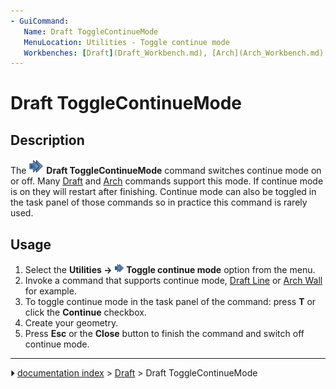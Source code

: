 ```yaml
---
- GuiCommand:
   Name: Draft ToggleContinueMode
   MenuLocation: Utilities - Toggle continue mode
   Workbenches: [Draft](Draft_Workbench.md), [Arch](Arch_Workbench.md)
---
```


# Draft ToggleContinueMode

## Description

The <img alt="" src=images/Draft_ToggleContinueMode.svg  style="width:24px;"> **Draft ToggleContinueMode** command switches continue mode on or off. Many [Draft](Draft_Workbench.md) and [Arch](Arch_Workbench.md) commands support this mode. If continue mode is on they will restart after finishing. Continue mode can also be toggled in the task panel of those commands so in practice this command is rarely used.

## Usage

1.  Select the **Utilities → <img src="images/Draft_ToggleContinueMode.svg" width=16px> Toggle continue mode** option from the menu.
2.  Invoke a command that supports continue mode, [Draft Line](Draft_Line.md) or [Arch Wall](Arch_Wall.md) for example.
3.  To toggle continue mode in the task panel of the command: press **T** or click the **Continue** checkbox.
4.  Create your geometry.
5.  Press **Esc** or the **Close** button to finish the command and switch off continue mode.



---
⏵ [documentation index](../README.md) > [Draft](Draft_Workbench.md) > Draft ToggleContinueMode
